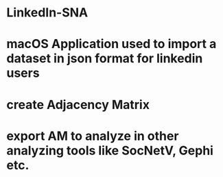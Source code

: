 # LinkedIn-SNA
# macOS Application used to import a dataset in json format for linkedin users
# create Adjacency Matrix
# export AM to analyze in other analyzing tools like SocNetV, Gephi etc.
